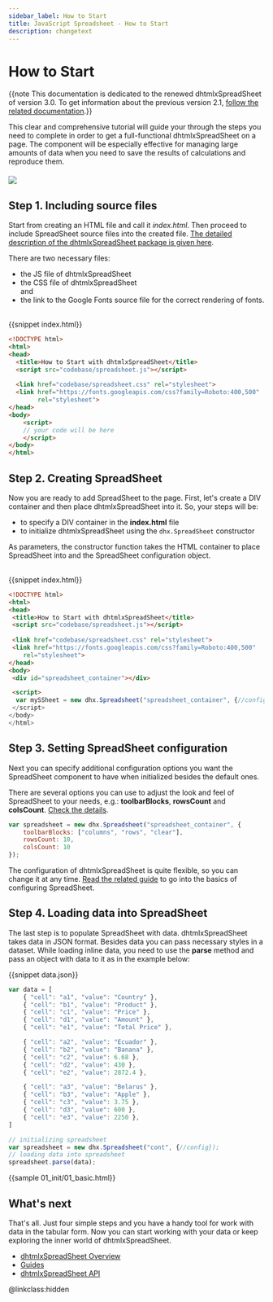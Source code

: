 ```yaml
---
sidebar_label: How to Start
title: JavaScript Spreadsheet - How to Start
description: changetext
---
```


# How to Start


{{note This documentation is dedicated to the renewed dhtmlxSpreadSheet of version 3.0. To get information about the previous version 2.1, 
[follow the related documentation](https://docs.dhtmlx.com/spreadsheet__index.html).}}

This clear and comprehensive tutorial will guide your through the steps you need to complete in order to get a full-functional dhtmlxSpreadSheet on a page. The component will be especially effective for 
managing large amounts of data when you need to save the results of calculations and reproduce them. 

<img style="margin: 20px auto; display: block;" src="spreadsheet_init.png">

Step 1. Including source files
----------------------

Start from creating an HTML file and call it *index.html*. Then proceed to include SpreadSheet source files into the created file. 
[The detailed description of the dhtmlxSpreadSheet package is given here](initialization.md#includingsourcefiles).

There are two necessary files:

- the JS file of dhtmlxSpreadSheet
- the CSS file of dhtmlxSpreadSheet<br>and
- the link to the Google Fonts source file for the correct rendering of fonts.<br><br>

{{snippet index.html}}
~~~html
<!DOCTYPE html>
<html>
<head>
  <title>How to Start with dhtmlxSpreadSheet</title>
  <script src="codebase/spreadsheet.js"></script>   
  
  <link href="codebase/spreadsheet.css" rel="stylesheet"> 
  <link href="https://fonts.googleapis.com/css?family=Roboto:400,500" 
  		rel="stylesheet">
</head>
<body>
	<script>
    // your code will be here
    </script>
</body>
</html>
~~~

Step 2. Creating SpreadSheet
---------------------

Now you are ready to add SpreadSheet to the page. First, let's create a DIV container and then place dhtmlxSpreadSheet into it. So, your steps will be:

- to specify a DIV container in the **index.html** file
- to initialize dhtmlxSpreadSheet using the `dhx.SpreadSheet` constructor

As parameters, the constructor function takes the HTML container to place SpreadSheet into and the SpreadSheet configuration object. <br><br>

{{snippet index.html}}
~~~html
<!DOCTYPE html>
<html>
<head>
 <title>How to Start with dhtmlxSpreadSheet</title>
 <script src="codebase/spreadsheet.js"></script>   
   
 <link href="codebase/spreadsheet.css" rel="stylesheet">  
 <link href="https://fonts.googleapis.com/css?family=Roboto:400,500" 
  	rel="stylesheet">
</head>
<body>
 <div id="spreadsheet_container"></div>

 <script>
  var mySSheet = new dhx.Spreadsheet("spreadsheet_container", {//config options});
 </script>
</body>
</html>
~~~

Step 3. Setting SpreadSheet configuration
----------------------------

Next you can specify additional configuration options you want the SpreadSheet component to have when initialized besides the default ones.

There are several options you can use to adjust the look and feel of SpreadSheet to your needs, e.g.: **toolbarBlocks**, **rowsCount** and **colsCount**. [Check the details](configuration.md).

~~~js
var spreadsheet = new dhx.Spreadsheet("spreadsheet_container", {
	toolbarBlocks: ["columns", "rows", "clear"],
	rowsCount: 10,
	colsCount: 10
});
~~~

The configuration of dhtmlxSpreadSheet is quite flexible, so you can change it at any time. [Read the related guide](configuration.md) to go into the basics of configuring SpreadSheet. 


Step 4. Loading data into SpreadSheet
-----------------

The last step is to populate SpreadSheet with data. dhtmlxSpreadSheet takes data in JSON format. Besides data you can pass necessary styles in a dataset. While loading inline data, you need to use the **parse** method and
pass an object with data to it as in the example below:

{{snippet data.json}}
~~~js
var data = [
	{ "cell": "a1", "value": "Country" },
	{ "cell": "b1", "value": "Product" },
	{ "cell": "c1", "value": "Price" },
	{ "cell": "d1", "value": "Amount" },
	{ "cell": "e1", "value": "Total Price" },

	{ "cell": "a2", "value": "Ecuador" },
	{ "cell": "b2", "value": "Banana" },
	{ "cell": "c2", "value": 6.68 },
	{ "cell": "d2", "value": 430 },
	{ "cell": "e2", "value": 2872.4 },

	{ "cell": "a3", "value": "Belarus" },
	{ "cell": "b3", "value": "Apple" },
	{ "cell": "c3", "value": 3.75 },
	{ "cell": "d3", "value": 600 },
	{ "cell": "e3", "value": 2250 },
]

// initializing spreadsheet
var spreadsheet = new dhx.Spreadsheet("cont", {//config});
// loading data into spreadsheet
spreadsheet.parse(data);
~~~

{{sample 01_init/01_basic.html}}

What's next
--------------

That's all. Just four simple steps and you have a handy tool for work with data in the tabular form. Now you can start working with your data or keep exploring the inner world of dhtmlxSpreadSheet.

- [dhtmlxSpreadSheet Overview](overview.md)
- [Guides](guides.md)
- [dhtmlxSpreadSheet API](api/api_overview.md)

@linkclass:hidden